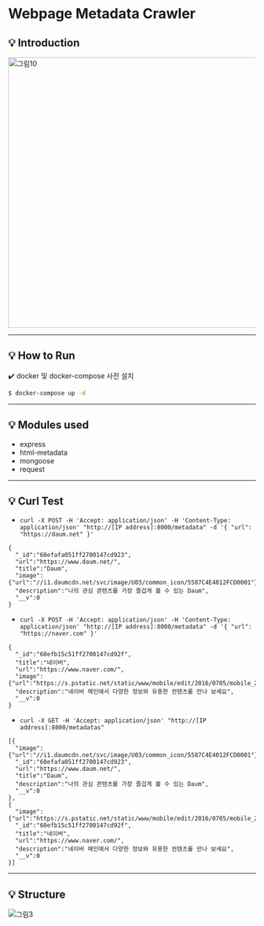 # Webpage Metadata Crawler

## :bulb: Introduction

<img width="550" alt="그림10" src="https://user-images.githubusercontent.com/42771578/125731114-5588c0c9-097c-4050-ae4e-c9c35d95cd54.png">

---
## :bulb: How to Run
:heavy_check_mark: docker 및 docker-compose 사전 설치
```bash
$ docker-compose up -d
```
---
## :bulb: Modules used
- express
- html-metadata
- mongoose
- request
--- 
## :bulb: Curl Test
- `curl -X POST -H 'Accept: application/json' -H 'Content-Type: application/json' "http://[IP address]:8000/metadata" -d '{ "url": "https://daum.net" }'`
```
{
  "_id":"60efafa051ff2700147cd923",
  "url":"https://www.daum.net/",
  "title":"Daum",
  "image":{"url":"//i1.daumcdn.net/svc/image/U03/common_icon/5587C4E4012FCD0001"},
  "description":"나의 관심 콘텐츠를 가장 즐겁게 볼 수 있는 Daum",
  "__v":0
}
```

- `curl -X POST -H 'Accept: application/json' -H 'Content-Type: application/json' "http://[IP address]:8000/metadata" -d '{ "url": "https://naver.com" }'`
```
{
  "_id":"60efb15c51ff2700147cd92f",
  "title":"네이버",
  "url":"https://www.naver.com/",
  "image":{"url":"https://s.pstatic.net/static/www/mobile/edit/2016/0705/mobile_212852414260.png"},
  "description":"네이버 메인에서 다양한 정보와 유용한 컨텐츠를 만나 보세요",
  "__v":0
}
```

- `curl -X GET -H 'Accept: application/json' "http://[IP address]:8000/metadatas"`
```
[{
  "image":{"url":"//i1.daumcdn.net/svc/image/U03/common_icon/5587C4E4012FCD0001"},
  "_id":"60efafa051ff2700147cd923",
  "url":"https://www.daum.net/",
  "title":"Daum",
  "description":"나의 관심 콘텐츠를 가장 즐겁게 볼 수 있는 Daum",
  "__v":0
},
{
  "image":{"url":"https://s.pstatic.net/static/www/mobile/edit/2016/0705/mobile_212852414260.png"},
  "_id":"60efb15c51ff2700147cd92f",
  "title":"네이버",
  "url":"https://www.naver.com/",
  "description":"네이버 메인에서 다양한 정보와 유용한 컨텐츠를 만나 보세요",
  "__v":0
}]
```
---
## :bulb: Structure

![그림3](https://user-images.githubusercontent.com/42771578/123518823-b2769180-d6e2-11eb-8234-508a1a0b414b.png)
